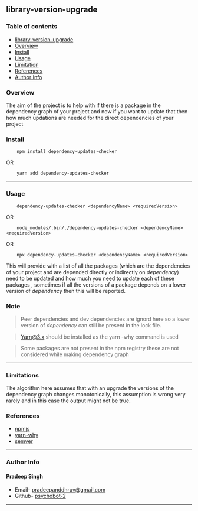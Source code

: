 ## library-version-upgrade


### Table of contents
* [library-version-upgrade](#library-version-upgrade)
* [Overview](#overview)
* [Install](#install)
* [Usage](#usage)
* [Limitation](#limitations)
* [References](#references)
* [Author Info](#author-info)

### Overview
The aim of the project is to help with if there is a package in the dependency graph of your project and now if you want to update that then how much updations are needed for the direct dependencies of your project
 ### Install
```
    npm install dependency-updates-checker
```
OR
```
    yarn add dependency-updates-checker
```
---

### Usage
```
    dependency-updates-checker <dependencyName> <requiredVersion> 
```
OR
```
    node_modules/.bin/./dependency-updates-checker <dependencyName> <requiredVersion> 
```
OR 
```
    npx dependency-updates-checker <dependencyName> <requiredVersion> 
```
 This will provide with a list of all the packages (which are the dependencies of your project and are depended directly or indirectly on _dependency_) need to be updated and how much you need to update each of these packages , sometimes if all the versions of a package depends on a lower version of _dependency_ then this will be reported.
 ### Note 
 >Peer dependencies and dev dependencies are ignord here so a lower version of _dependency_ can still be present in the lock file.
 
 >Yarn@3.x should be installed as the yarn -why command is used 

 >Some packages are not present in the npm registry these are not considered while making dependency graph

---

 ### Limitations
 The algorithm here assumes that with an upgrade the versions of the dependency graph changes monotonically, this assumption is wrong very rarely and in this case the output might not be true.
### References
* [npmjs](https://registry.npmjs.org)
* [yarn-why](https://classic.yarnpkg.com/lang/en/docs/cli/why/)
* [semver](https://www.npmjs.com/package/semver)

---
### Author Info 

#### Pradeep Singh
* Email- [pradeepanddhruv@gmail.com](mailto:pradeepanddhruv@gmail.com)
* Github- [psychobot-2](https://github.com/psychobot-2)

---
